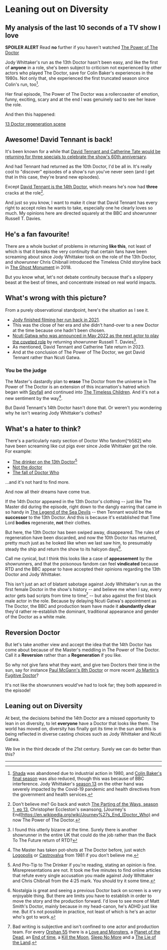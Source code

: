 # Leaning out on Diversity
## My analysis of the last 10 seconds of a TV show I love

**SPOILER ALERT** Read **no** further if you haven't watched  [The Power of The Doctor](https://en.wikipedia.org/wiki/The_Power_of_the_Doctor)

Jody Whittaker's run as the 13th Doctor hasn't been easy, and like the first of **anyone** in a role, she's been subject to criticism not experienced by other actors who played The Doctor, save for Colin Baker's experiences in the 1980s. Not only that, she experienced the first truncated season since Colin's run, too[^7abf].

Her final episode, The Power of The Doctor was a rollercoaster of emotion, funny, exciting, scary and at the end I was genuinely sad to see her leave the role.

And then this happened:

[13 Doctor regeneration scene](https://www.youtube.com/watch?v=5mbD2VxtGJk)

## Awesome! David Tennant is back!

It's been known for a while that [David Tennant and Catherine Tate would be returning for three specials to celebrate the show's 60th anniversary](https://www.doctorwho.tv/news-and-features/david-tennant-catherine-tate-return).

And had Tennant had returned as the 10th Doctor, I'd be all in. It's really cool to "discover" episodes of a show's run you've never seen (and I get that in this case, they're brand new episodes).

Except [David Tennant is the 14th Doctor](https://en.wikipedia.org/wiki/Fourteenth_Doctor), which means he's now had **three** cracks at the role[^7d7e].

And just so you know, I want to make it clear that David Tennant has every right to accept roles he wants to take, especially one he clearly loves so much. My opinions here are directed squarely at the BBC and showrunner Russell T. Davies.

## He's a fan favourite!

There are a whole bucket of problems in returning **like this**, not least of which is that it breaks the very continuity that certain fans have been screaming about since Jody Whittaker took on the role of the 13th Doctor, and showrunner Chris Chibnall introduced the Timeless Child storyline back in [The Ghost Monument](https://en.wikipedia.org/wiki/The_Ghost_Monument) in 2018.

But you know what, let's not debate continuity because that's a slippery beast at the best of times, and concentrate instead on real world impacts.

## What's wrong with this picture?

From a purely observational standpoint, here's the situation as I see it.

* [Jody finished filming her run back in 2021](https://www.smh.com.au/culture/tv-and-radio/saying-goodbye-is-hard-jodie-whittaker-s-time-in-tardis-ends-20221017-p5bqd2.html).
* This was the close of her era and she didn't hand-over to a new Doctor at the time because one hadn't been chosen.
* [Ncuti Gatwa who was announced in May 2022 as the next actor to play the coveted role](https://www.doctorwho.tv/news-and-features/ncuti-gatwa-is-the-doctor) by returning showrunner Russell T. Davies[^afd3].
* As mentioned, David Tennant and Catherine Tate return in 2023.
* And at the conclusion of The Power of The Doctor, we got David Tennant rather than Ncuti Gatwa.

### You be the judge

The Master's dastardly plan to **erase** The Doctor from the universe in The Power of The Doctor is an extension of this incarnation's hatred which began with [Spyfall](https://en.wikipedia.org/wiki/Spyfall_(Doctor_Who)) and continued into [The Timeless Children](https://en.wikipedia.org/wiki/The_Timeless_Children). And it's not a new sentiment by the way[^09e7].

But David Tennant's 14th Doctor hasn't done that. Or weren't you wondering why he isn't wearing Jody Whittaker's clothes?

## What's a hater to think?

There's a particularly nasty section of Doctor Who fandom[^b582] who have been screaming like cut pigs ever since Jodie Whittaker got the role. For example:

* [The drinker on the 13th Doctor](https://www.youtube.com/watch?v=MGWxjHBSn-4)[^29dd]
* [Not the doctor](https://www.youtube.com/watch?v=82d5SrsPkIg)
* [The fall of Doctor Who](https://www.youtube.com/watch?v=o8_A7n83Rh0)

...and it's not hard to find more.

And now all their dreams have come true.

If the 14th Doctor appeared in the 13th Doctor's clothing -- just like The Master did during the episode, right down to the dangly earring that came in so handy in [The Legend of the Sea Devils](https://en.wikipedia.org/wiki/Legend_of_the_Sea_Devils) -- then Tennant would be the **successor** to the 13th Doctor. And this is because it's established that Time Lord **bodies** regenerate, **not** their clothes.

But here, the 13th Doctor has been swiped away, disappeared. The rules of regeneration have been discarded, and now the 10th Doctor has returned, pretty much just as he looked like when we last saw him, to presumably steady the ship and return the show to its halcyon days[^66b7].

Call me cynical, but I think this looks like a case of **appeasement** by the showrunners, and that the poisonous fandom can feel **vindicated** because RTD and the BBC appear to have accepted their opinions regarding the 13th Doctor and Jody Whittaker.

This isn't just an act of blatant sabotage against Jody Whittaker's run as the first female Doctor in the show's history -- and believe me when I say, every actor gets bad scripts from time to time[^b3d5] -- but also against the first black male actor in the role. Because by delaying Ncuti Gatwa's appointment as The Doctor, the BBC and production team have made it **abundantly clear** they'd rather re-establish the dominant, traditional appearance and gender of the Doctor as a white male.

## Reversion Doctor

But let's take another view and accept the idea that the 14th Doctor has come about because of the Master's meddling in The Power of The Doctor. Call it a **Reversion** rather than a **Regeneration** if you like.

So why not give fans what they want, and give two Doctors their time in the sun, say for instance [Paul McGann's 8th Doctor](https://en.wikipedia.org/wiki/Eighth_Doctor) or more recent [Jo Martin's Fugitive Doctor](https://en.wikipedia.org/wiki/Fugitive_Doctor)?

It's not like the showrunners would've had to look far; they both appeared in the episode!

## Leaning out on Diversity

At best, the decisions behind the 14th Doctor are a missed opportunity to lean in on diversity, to let **everyone** have a Doctor that looks like them. The world has moved on, diversity has finally got its time in the sun and this is being reflected in diverse casting choices such as Jody Whittaker and Ncuti Gatwa.

We live in the third decade of the 21st century. Surely we can do better than this?

---

[^7d7e]: Don't believe me? Go back and watch [The Parting of the Ways, season 1, ep 13](https://thetvdb.com/series/doctor-who-2005/episodes/371448), Christopher Eccleston's swansong, [Journey's End]https://en.wikipedia.org/wiki/Journey%27s_End_(Doctor_Who) and now The Power of The Doctor.

[^afd3]: I found this utterly bizarre at the time. Surely there is another showrunner in the entire UK that could do the job rather than the Back To The Future return of RTD?

[^29dd]: And Pro-Tip to The Drinker if you're reading, stating an opinion is fine. Misrepresentations are not. It took me five minutes to find online articles that refute every single accusation you made against Jody Whittaker and Chris Chibnall from the 4:25 mark. You should try it some time.

[^09e7]: The Master has taken pot-shots at The Doctor before, just watch [Logopolis](https://en.wikipedia.org/wiki/Logopolis) or [Castrovalva](https://en.wikipedia.org/wiki/Castrovalva_(Doctor_Who)) from 1981 if you don't believe me.

[^b3d5]: Bad writing is subjective and isn't confined to one actor and production team. For every [Orphan 55](https://en.wikipedia.org/wiki/Orphan_55) there is a [Love and Monsters](https://en.wikipedia.org/wiki/Love_%26_Monsters), a [Planet of the Dead](https://en.wikipedia.org/wiki/Planet_of_the_Dead), an [End of time](https://en.wikipedia.org/wiki/The_End_of_Time_(Doctor_Who)), a [Kill the Moon](https://en.wikipedia.org/wiki/Kill_the_Moon), [Sleep No More](https://en.wikipedia.org/wiki/Sleep_No_More_(Doctor_Who)) and a [The Lie of the Land](https://en.wikipedia.org/wiki/The_Lie_of_the_Land).

[^66b7]: Nostalgia is great and seeing a previous Doctor back on screen is a very enjoyable thing. But there are limits you have to establish in order to move the story and the production forward. I'd love to see more of Matt Smith's Doctor, mainly because in my head-canon, he's ADHD just like me. But it's not possible in practice, not least of which is he's an actor who's got to work.

[^7abf]: [Shada](https://en.wikipedia.org/wiki/Shada_(Doctor_Who)) was abandoned due to industrial action in 1980, and [Colin Baker's final season](https://en.wikipedia.org/wiki/Doctor_Who_(season_23)) was also reduced, though this was because of BBC interference. Jody Whittaker's [season 13](https://en.wikipedia.org/wiki/Doctor_Who_(series_13)) on the other hand was severely impacted by the Covid-19 pandemic and health directives from the government and health services.
